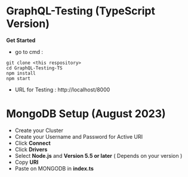 # GraphQL-Testing (TypeScript Version)

**Get Started**

- go to cmd :

```
git clone <this respository>
cd GraphQL-Testing-TS
npm install
npm start
```

- URL for Testing : http://localhost/8000

# MongoDB Setup (August 2023)

- Create your Cluster
- Create your Username and Password for Active URI
- Click **Connect**
- Click **Drivers**
- Select **Node.js** and **Version 5.5 or later**
  ( Depends on your version )
- Copy **URI**
- Paste on MONGODB in **index.ts**
